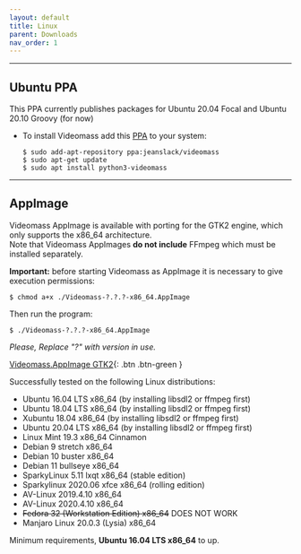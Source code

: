 ```yaml
---
layout: default
title: Linux
parent: Downloads
nav_order: 1
---
```


---

## Ubuntu PPA
This PPA currently publishes packages for Ubuntu 20.04 Focal and Ubuntu 20.10 Groovy (for now)   

- To install Videomass add this [PPA](https://launchpad.net/~jeanslack/+archive/ubuntu/videomass) to your system:   

    `$ sudo add-apt-repository ppa:jeanslack/videomass`   
    `$ sudo apt-get update`   
    `$ sudo apt install python3-videomass` 
    
---

## AppImage
Videomass AppImage is available with porting for the GTK2 engine, which only supports the x86_64 architecture.   
Note that Videomass AppImages **do not include** FFmpeg which must be installed separately.       

**Important:** before starting Videomass as AppImage it is necessary to give execution permissions:   

`$ chmod a+x ./Videomass-?.?.?-x86_64.AppImage`   

Then run the program:   

`$ ./Videomass-?.?.?-x86_64.AppImage`   

*Please, Replace "?" with version in use.*

[Videomass.AppImage GTK2](https://github.com/jeanslack/Videomass/releases/download/v.3.4.3/Videomass-3.4.3-x86_64.AppImage){: .btn .btn-green }   

Successfully tested on the following Linux distributions:   
* Ubuntu 16.04 LTS x86_64 (by installing libsdl2 or ffmpeg first)
* Ubuntu 18.04 LTS x86_64 (by installing libsdl2 or ffmpeg first)
* Xubuntu 18.04 x86_64 (by installing libsdl2 or ffmpeg first)
* Ubuntu 20.04 LTS x86_64 (by installing libsdl2 or ffmpeg first)
* Linux Mint 19.3 x86_64 Cinnamon
* Debian 9 stretch x86_64
* Debian 10 buster x86_64
* Debian 11 bullseye x86_64
* SparkyLinux 5.11 lxqt x86_64 (stable edition)
* Sparkylinux 2020.06 xfce x86_64 (rolling edition)
* AV-Linux 2019.4.10 x86_64
* AV-Linux 2020.4.10 x86_64
* ~~Fedora 32 (Workstation Edition) x86_64~~ DOES NOT WORK
* Manjaro Linux 20.0.3 (Lysia) x86_64

Minimum requirements, **Ubuntu 16.04 LTS x86_64** to up.   

